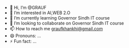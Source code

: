 - 👋 Hi, I’m @GRAUF
- 👀 I’m interested in AI,WEB 2.O
- 🌱 I’m currently learning Governor Sindh IT course
- 💞️ I’m looking to collaborate on Governor Sindh IT course
- 📫 How to reach me graufkhankhi@gmail.com
- 😄 Pronouns: ...
- ⚡ Fun fact: ...

<!---
GRAUF/GRAUF is a ✨ special ✨ repository because its `README.md` (this file) appears on your GitHub profile.
You can click the Preview link to take a look at your changes.
--->
